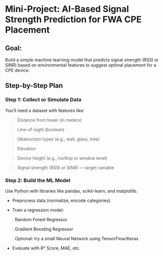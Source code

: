 # Mini-Project: AI-Based Signal Strength Prediction for FWA CPE Placement
## Goal:
Build a simple machine learning model that predicts signal strength (RSSI or SINR) based on environmental features to suggest optimal placement for a CPE device.

## Step-by-Step Plan
### Step 1: Collect or Simulate Data
  You’ll need a dataset with features like:

  > Distance from tower (in meters)

  > Line-of-sight (boolean)

  > Obstruction types (e.g., wall, glass, tree)

  > Elevation

  > Device height (e.g., rooftop or window level)

  > Signal strength (RSSI or SINR) — target variable

### Step 2: Build the ML Model

Use Python with libraries like pandas, scikit-learn, and matplotlib.

  - Preprocess data (normalize, encode categories).

  - Train a regression model:

    . Random Forest Regressor

    . Gradient Boosting Regressor

    . Optional: try a small Neural Network using TensorFlow/Keras

  - Evaluate with R² Score, MAE, etc.
